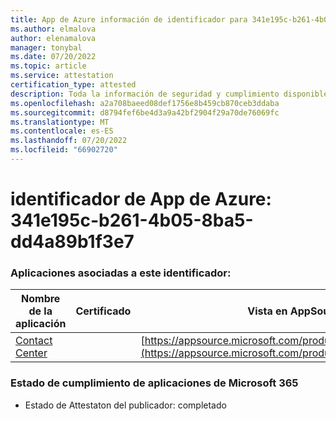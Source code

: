 ```yaml
---
title: App de Azure información de identificador para 341e195c-b261-4b05-8ba5-dd4a89b1f3e7
ms.author: elmalova
author: elenamalova
manager: tonybal
ms.date: 07/20/2022
ms.topic: article
ms.service: attestation
certification_type: attested
description: Toda la información de seguridad y cumplimiento disponible para 341e195c-b261-4b05-8ba5-dd4a89b1f3e7.
ms.openlocfilehash: a2a708baeed08def1756e8b459cb870ceb3ddaba
ms.sourcegitcommit: d8794fef6be4d3a9a42bf2904f29a70de76069fc
ms.translationtype: MT
ms.contentlocale: es-ES
ms.lasthandoff: 07/20/2022
ms.locfileid: "66902720"
---
```

# <a name="azure-app-id-341e195c-b261-4b05-8ba5-dd4a89b1f3e7"></a>identificador de App de Azure: 341e195c-b261-4b05-8ba5-dd4a89b1f3e7


### <a name="apps-associated-with-this-id"></a>Aplicaciones asociadas a este identificador:
| **Nombre de la aplicación** | **Certificado** | **Vista en AppSource** |
|--------------|---------------|-----------------------|
| [Contact Center](../forward/WA200001428.md) |  | [https://appsource.microsoft.com/product/office/WA200001428](https://appsource.microsoft.com/product/office/WA200001428) |

### <a name="microsoft-365-app-compliance-status"></a>Estado de cumplimiento de aplicaciones de Microsoft 365
- Estado de Attestaton del publicador: completado
